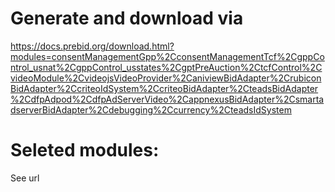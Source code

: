 # Generate and download via 

https://docs.prebid.org/download.html?modules=consentManagementGpp%2CconsentManagementTcf%2CgppControl_usnat%2CgppControl_usstates%2CgptPreAuction%2CtcfControl%2CvideoModule%2CvideojsVideoProvider%2CaniviewBidAdapter%2CrubiconBidAdapter%2CcriteoIdSystem%2CcriteoBidAdapter%2CteadsBidAdapter%2CdfpAdpod%2CdfpAdServerVideo%2CappnexusBidAdapter%2CsmartadserverBidAdapter%2Cdebugging%2Ccurrency%2CteadsIdSystem


# Seleted modules:

 See url